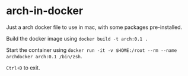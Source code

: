 # arch-in-docker

Just a arch docker file to use in mac, with some packages pre-installed. 

Build the docker image using `docker build -t arch:0.1 .`

Start the container using `docker run -it -v $HOME:/root --rm --name archdocker arch:0.1 /bin/zsh`.

`Ctrl+D` to exit.